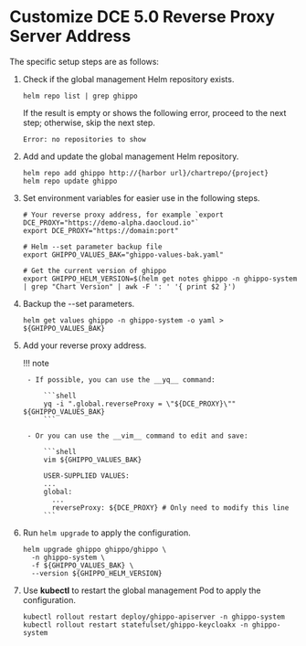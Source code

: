 # Customize DCE 5.0 Reverse Proxy Server Address

The specific setup steps are as follows:

1. Check if the global management Helm repository exists.

    ```shell
    helm repo list | grep ghippo
    ```

    If the result is empty or shows the following error, proceed to the next step;
    otherwise, skip the next step.

    ```none
    Error: no repositories to show
    ```

2. Add and update the global management Helm repository.

    ```shell
    helm repo add ghippo http://{harbor url}/chartrepo/{project}
    helm repo update ghippo
    ```

3. Set environment variables for easier use in the following steps.

    ```shell
    # Your reverse proxy address, for example `export DCE_PROXY="https://demo-alpha.daocloud.io"` 
    export DCE_PROXY="https://domain:port"

    # Helm --set parameter backup file
    export GHIPPO_VALUES_BAK="ghippo-values-bak.yaml"

    # Get the current version of ghippo
    export GHIPPO_HELM_VERSION=$(helm get notes ghippo -n ghippo-system | grep "Chart Version" | awk -F ': ' '{ print $2 }')
    ```

4. Backup the --set parameters.

    ```shell
    helm get values ghippo -n ghippo-system -o yaml > ${GHIPPO_VALUES_BAK}
    ```

5. Add your reverse proxy address.

    !!! note

        - If possible, you can use the __yq__ command:

            ```shell
            yq -i ".global.reverseProxy = \"${DCE_PROXY}\"" ${GHIPPO_VALUES_BAK}
            ```

        - Or you can use the __vim__ command to edit and save:

            ```shell
            vim ${GHIPPO_VALUES_BAK}

            USER-SUPPLIED VALUES:
            ...
            global:
              ...
              reverseProxy: ${DCE_PROXY} # Only need to modify this line
            ```

6. Run `helm upgrade` to apply the configuration.

    ```shell
    helm upgrade ghippo ghippo/ghippo \
      -n ghippo-system \
      -f ${GHIPPO_VALUES_BAK} \
      --version ${GHIPPO_HELM_VERSION}
    ```

7. Use __kubectl__ to restart the global management Pod to apply the configuration.

    ```shell
    kubectl rollout restart deploy/ghippo-apiserver -n ghippo-system
    kubectl rollout restart statefulset/ghippo-keycloakx -n ghippo-system
    ```
